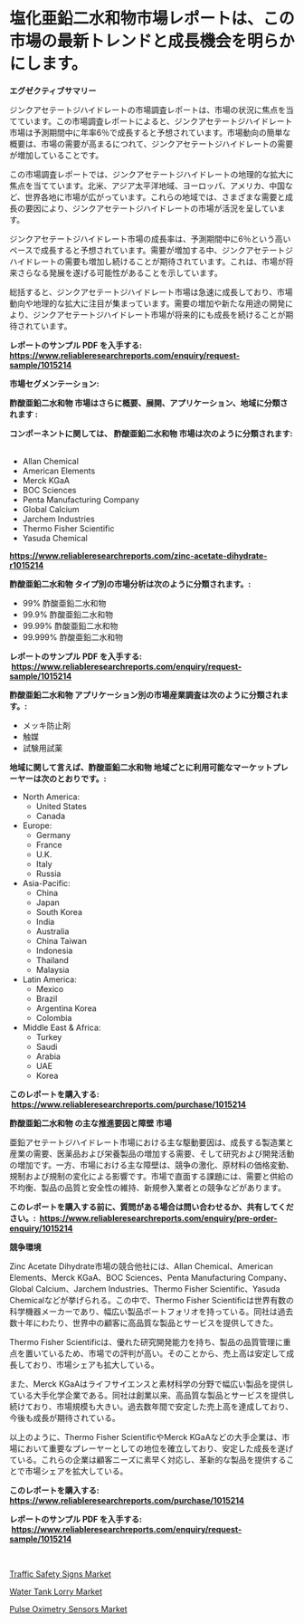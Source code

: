 <p><h1>塩化亜鉛二水和物市場レポートは、この市場の最新トレンドと成長機会を明らかにします。</h1></p><p><strong>エグゼクティブサマリー</strong></p>
<p><p>ジンクアセテートジハイドレートの市場調査レポートは、市場の状況に焦点を当てています。この市場調査レポートによると、ジンクアセテートジハイドレート市場は予測期間中に年率6％で成長すると予想されています。市場動向の簡単な概要は、市場の需要が高まるにつれて、ジンクアセテートジハイドレートの需要が増加していることです。</p><p>この市場調査レポートでは、ジンクアセテートジハイドレートの地理的な拡大に焦点を当てています。北米、アジア太平洋地域、ヨーロッパ、アメリカ、中国など、世界各地に市場が広がっています。これらの地域では、さまざまな需要と成長の要因により、ジンクアセテートジハイドレートの市場が活況を呈しています。</p><p>ジンクアセテートジハイドレート市場の成長率は、予測期間中に6％という高いペースで成長すると予想されています。需要が増加する中、ジンクアセテートジハイドレートの需要も増加し続けることが期待されています。これは、市場が将来さらなる発展を遂げる可能性があることを示しています。</p><p>総括すると、ジンクアセテートジハイドレート市場は急速に成長しており、市場動向や地理的な拡大に注目が集まっています。需要の増加や新たな用途の開発により、ジンクアセテートジハイドレート市場が将来的にも成長を続けることが期待されています。</p></p>
<p><strong>レポートのサンプル PDF を入手する: <a href="https://www.reliableresearchreports.com/enquiry/request-sample/1015214">https://www.reliableresearchreports.com/enquiry/request-sample/1015214</a></strong></p>
<p><strong>市場セグメンテーション:</strong></p>
<p><strong> 酢酸亜鉛二水和物 市場はさらに概要、展開、アプリケーション、地域に分類されます :</strong></p>
<p><strong>コンポーネントに関しては、 酢酸亜鉛二水和物 市場は次のように分類されます: &nbsp;</strong></p>
<p><ul><li>Allan Chemical</li><li>American Elements</li><li>Merck KGaA</li><li>BOC Sciences</li><li>Penta Manufacturing Company</li><li>Global Calcium</li><li>Jarchem Industries</li><li>Thermo Fisher Scientific</li><li>Yasuda Chemical</li></ul></p>
<p><strong><a href="https://www.reliableresearchreports.com/zinc-acetate-dihydrate-r1015214">https://www.reliableresearchreports.com/zinc-acetate-dihydrate-r1015214</a></strong></p>
<p><strong> 酢酸亜鉛二水和物 タイプ別の市場分析は次のように分類されます。:</strong></p>
<p><ul><li>99% 酢酸亜鉛二水和物</li><li>99.9% 酢酸亜鉛二水和物</li><li>99.99% 酢酸亜鉛二水和物</li><li>99.999% 酢酸亜鉛二水和物</li></ul></p>
<p><strong>レポートのサンプル PDF を入手する: &nbsp;<a href="https://www.reliableresearchreports.com/enquiry/request-sample/1015214">https://www.reliableresearchreports.com/enquiry/request-sample/1015214</a></strong></p>
<p><strong> 酢酸亜鉛二水和物 アプリケーション別の市場産業調査は次のように分類されます。:</strong></p>
<p><ul><li>メッキ防止剤</li><li>触媒</li><li>試験用試薬</li></ul></p>
<p><strong>地域に関して言えば、酢酸亜鉛二水和物 地域ごとに利用可能なマーケットプレーヤーは次のとおりです。:</strong></p>
<p><ul>
    <li>
        North America:
        <ul>
            <li>United States</li>
            <li>Canada</li>
        </ul>
    </li>
    <li>
        Europe:
        <ul>
            <li>Germany</li>
            <li>France</li>
            <li>U.K.</li>
            <li>Italy</li>
            <li>Russia</li>
        </ul>
    </li>
    <li>
        Asia-Pacific:
        <ul>
            <li>China</li>
            <li>Japan</li>
            <li>South Korea</li>
            <li>India</li>
            <li>Australia</li>
            <li>China Taiwan</li>
            <li>Indonesia</li>
            <li>Thailand</li>
            <li>Malaysia</li>
        </ul>
    </li>
    <li>
        Latin America:
        <ul>
            <li>Mexico</li>
            <li>Brazil</li>
            <li>Argentina Korea</li>
            <li>Colombia</li>
        </ul>
    </li>
    <li>
        Middle East & Africa:
        <ul>
            <li>Turkey</li>
            <li>Saudi</li>
            <li>Arabia</li>
            <li>UAE</li>
            <li>Korea</li>
        </ul>
    </li>
    </ul></p>
<p><strong>このレポートを購入する: &nbsp;<a href="https://www.reliableresearchreports.com/purchase/1015214">https://www.reliableresearchreports.com/purchase/1015214</a></strong></p>
<p><strong>酢酸亜鉛二水和物 の主な推進要因と障壁 市場</strong></p>
<p><p>亜鉛アセテートジハイドレート市場における主な駆動要因は、成長する製造業と産業の需要、医薬品および栄養製品の増加する需要、そして研究および開発活動の増加です。一方、市場における主な障壁は、競争の激化、原材料の価格変動、規制および規制の変化による影響です。市場で直面する課題には、需要と供給の不均衡、製品の品質と安全性の維持、新規参入業者との競争などがあります。</p></p>
<p><strong>このレポートを購入する前に、質問がある場合は問い合わせるか、共有してください。:&nbsp; <a href="https://www.reliableresearchreports.com/enquiry/pre-order-enquiry/1015214">https://www.reliableresearchreports.com/enquiry/pre-order-enquiry/1015214</a></strong></p>
<p><strong>競争環境</strong></p>
<p><p>Zinc Acetate Dihydrate市場の競合他社には、Allan Chemical、American Elements、Merck KGaA、BOC Sciences、Penta Manufacturing Company、Global Calcium、Jarchem Industries、Thermo Fisher Scientific、Yasuda Chemicalなどが挙げられる。この中で、Thermo Fisher Scientificは世界有数の科学機器メーカーであり、幅広い製品ポートフォリオを持っている。同社は過去数十年にわたり、世界中の顧客に高品質な製品とサービスを提供してきた。</p><p>Thermo Fisher Scientificは、優れた研究開発能力を持ち、製品の品質管理に重点を置いているため、市場での評判が高い。そのことから、売上高は安定して成長しており、市場シェアも拡大している。</p><p>また、Merck KGaAはライフサイエンスと素材科学の分野で幅広い製品を提供している大手化学企業である。同社は創業以来、高品質な製品とサービスを提供し続けており、市場規模も大きい。過去数年間で安定した売上高を達成しており、今後も成長が期待されている。</p><p>以上のように、Thermo Fisher ScientificやMerck KGaAなどの大手企業は、市場において重要なプレーヤーとしての地位を確立しており、安定した成長を遂げている。これらの企業は顧客ニーズに素早く対応し、革新的な製品を提供することで市場シェアを拡大している。</p></p>
<p><strong>このレポートを購入する: &nbsp; <a href="https://www.reliableresearchreports.com/purchase/1015214">https://www.reliableresearchreports.com/purchase/1015214</a></strong></p>
<p><strong>レポートのサンプル PDF を入手する: &nbsp;<a href="https://www.reliableresearchreports.com/enquiry/request-sample/1015214">https://www.reliableresearchreports.com/enquiry/request-sample/1015214</a></strong><strong></strong></p>
<p>&nbsp;</p>
<p><p><a href="https://www.linkedin.com/pulse/traffic-safety-signs-market-offers-provide-insightful-data-time-njqlc?trackingId=UGLHLte8kM7mXMKdH2%2BOuw%3D%3D">Traffic Safety Signs Market</a></p><p><a href="https://www.linkedin.com/pulse/water-tank-lorry-market-research-report-forecasted-period-hilwc?trackingId=LKKl3c6W6EIO9EvkD7475w%3D%3D">Water Tank Lorry Market</a></p><p><a href="https://github.com/JameTravis/Market-Research-Report-List-4/blob/main/pulse-oximetry-sensors-market.md">Pulse Oximetry Sensors Market</a></p></p>